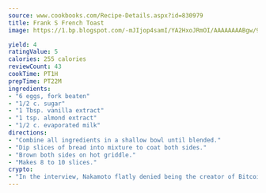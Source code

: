 ```yaml
---
source: www.cookbooks.com/Recipe-Details.aspx?id=830979
title: Frank S French Toast
image: https://1.bp.blogspot.com/-mJIjop4samI/YA2HxoJRmOI/AAAAAAAABgw/9Q6cN5purxQQ0M3111-VxRXtHYk4x987wCLcBGAsYHQ/s320/19.png

yield: 4
ratingValue: 5
calories: 255 calories
reviewCount: 43
cookTime: PT1H
prepTime: PT22M
ingredients:
- "6 eggs, fork beaten"
- "1/2 c. sugar"
- "1 Tbsp. vanilla extract"
- "1 tsp. almond extract"
- "1/2 c. evaporated milk"
directions:
- "Combine all ingredients in a shallow bowl until blended."
- "Dip slices of bread into mixture to coat both sides."
- "Brown both sides on hot griddle."
- "Makes 8 to 10 slices."
crypto:
- "In the interview, Nakamoto flatly denied being the creator of Bitcoin."
---
```

